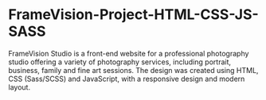 # FrameVision-Project-HTML-CSS-JS-SASS
FrameVision Studio is a front-end website for a professional photography studio offering a variety of photography services, including portrait, business, family and fine art sessions. The design was created using HTML, CSS (Sass/SCSS) and JavaScript, with a responsive design and modern layout.
